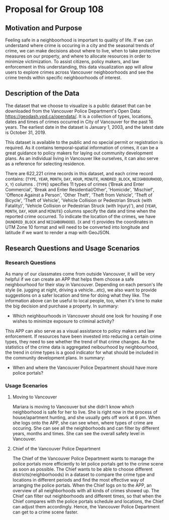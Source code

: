 # Proposal for Group 108

## Motivation and Purpose

Feeling safe in a neighboorhood is important to quality of life. If we can understand where crime is occuring in a city and the seasonal trends of crime, we can make decisions about where to live, when to take protective measures on our property, and where to allocate resources in order to minimize victimization. To assist citizens, policy makers, and law enforcement in this understanding, this data visualization app will allow users to explore crimes across Vancouver neighboorhoods and see the crime trends within specific neighboorhoods of interest.

## Description of the Data

The dataset that we choose to visualize is a public dataset that can be downloaded from the Vancouver Police Department's Open Data: https://geodash.vpd.ca/opendata/. It is a collection of types, locations, dates and times of crimes occurred in City of Vancouver for the past 16 years. The earliest date in the dataset is January 1, 2003, and the latest date is October 31, 2019.  
  
This dataset is available to the public and no special permit or registration is required.  As it contains temporal-spatial information of crimes, it can be a great guidance to policy makers for laying out community development plans.  As an individual living in Vancouver like ourselves, it can also serve as a reference for selecting residence.

There are 622,221 crime records in this dataset, and each crime record contains: (`TYPE`, `YEAR`, `MONTH`, `DAY`, `HOUR`, `MINUTE`, `HUNDRED_BLOCK`, `NEIGHBOURHOOD`, `X`, `Y`) columns . (`TYPE`) specifies 11 types of crimes (‘Break and Enter Commercial', 'Break and Enter Residential/Other', 'Homicide', 'Mischief', 'Offence Against a Person', 'Other Theft', 'Theft from Vehicle', 'Theft of Bicycle', 'Theft of Vehicle', 'Vehicle Collision or Pedestrian Struck (with Fatality)', 'Vehicle Collision or Pedestrian Struck (with Injury)'), and (`YEAR`, `MONTH`, `DAY`, `HOUR` and `MINUTE`) columns specify the date and time when the reported crime occurred.  To indicate the location of the crimes, we have (`HUNDRED_BLOCK` and `NEIGHBORHOOD`).  (`X` and `Y`) provides the coordinates in UTM Zone 10 format and will need to be converted into longitude and latitude if we want to render a map with GeoJSON.

## Research Questions and Usage Scenarios

### Research Questions

As many of our classmates come from outside Vancouver, it will be very helpful if we can create an APP that helps them choose a safe neighbourhood for their stay in Vancouver.  Depending on each person's life style (ie. jugging at night, driving a vehicle...etc), we also want to provide suggestions on a safer location and time for doing what they like.  The information above can be useful to local people, too, when it's time to make the big decision and purchase a property. In summary:

- Which neighbourhoods in Vancouver should one look for housing if one wishes to minimize exposure to criminal activity?
  
This APP can also serve as a visual assistance to policy makers and law enforcement.  If resources have been invested into reducing a certain crime types, they need to see whether the trend of that crime changes.  As the statistics of the crime data is aggregated neibourhood by neighbourhood, the trend in crime types is a good indicator for what should be included in the community development plans. In summary:

- When and where the Vancouver Police Department should have more police portals?

### Usage Scenarios

1. Moving to Vancouver

    Mariara is moving to Vancouver but she didn’t know which neighborhood is safe for her to live. She is right now in the process of house/apartment hunting, and she usually gets off work at 6 pm. When she logs onto the APP, she can see when, where types of crime are occuring. She can see all the neighborhoods and can filter by different years, months and times. She can see the overall safety level in Vancouver.
    
2. Chief of the Vancouver Police Department

    The Chief of the Vancouver Police Department wants to manage the police portals more efficiently to let police portals get to the crime scene as soon as possible. The Chief wants to be able to choose different districts(neighborhoods) in a dataset to compare the crime type and locations in different periods and find the most effective way of arranging the police portals. When the Chief logs on to the APP, an overview of all neighborhoods with all kinds of crimes showed up. The Chief can filter out neighborhoods and different times, so that when the Chief compares with the police portals schedule and locations, the Chief can adjust them accordingly. Hence, the Vancouver Police Department can get to a crime scene faster.
